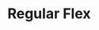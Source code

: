 ---
ee_id: '126'
site: '1'
type: '2'
url: 2011-119-regular-flex
title: Regular Flex
year: '2011'
display_year: '2011'
medium: Cobra Golf S3 Max Iron Set and Golf Clips
dims: 30.3 x 22 x 39.4 in
pitch: 'A couple of golf clubs placed in a row. '
ps:
live_url:
related:
youtube:
related_code:
imgs: regular-flex-2011-119-full-database-ka_1.jpg
subheading:
download:
add_credit:
add_credits:
commission:
layout: things-i-made
---